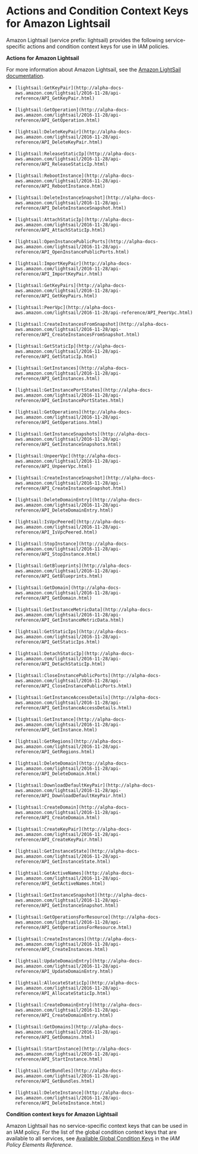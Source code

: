 # Actions and Condition Context Keys for Amazon Lightsail<a name="list_lightsail"></a>

Amazon Lightsail \(service prefix: lightsail\) provides the following service\-specific actions and condition context keys for use in IAM policies\.

**Actions for Amazon Lightsail**

For more information about Amazon Lightsail, see the [Amazon LightSail documentation](https://lightsail.aws.amazon.com/ls/docs/)\.

+ `[lightsail:GetKeyPair](http://alpha-docs-aws.amazon.com/lightsail/2016-11-28/api-reference/API_GetKeyPair.html)`

+ `[lightsail:GetOperation](http://alpha-docs-aws.amazon.com/lightsail/2016-11-28/api-reference/API_GetOperation.html)`

+ `[lightsail:DeleteKeyPair](http://alpha-docs-aws.amazon.com/lightsail/2016-11-28/api-reference/API_DeleteKeyPair.html)`

+ `[lightsail:ReleaseStaticIp](http://alpha-docs-aws.amazon.com/lightsail/2016-11-28/api-reference/API_ReleaseStaticIp.html)`

+ `[lightsail:RebootInstance](http://alpha-docs-aws.amazon.com/lightsail/2016-11-28/api-reference/API_RebootInstance.html)`

+ `[lightsail:DeleteInstanceSnapshot](http://alpha-docs-aws.amazon.com/lightsail/2016-11-28/api-reference/API_DeleteInstanceSnapshot.html)`

+ `[lightsail:AttachStaticIp](http://alpha-docs-aws.amazon.com/lightsail/2016-11-28/api-reference/API_AttachStaticIp.html)`

+ `[lightsail:OpenInstancePublicPorts](http://alpha-docs-aws.amazon.com/lightsail/2016-11-28/api-reference/API_OpenInstancePublicPorts.html)`

+ `[lightsail:ImportKeyPair](http://alpha-docs-aws.amazon.com/lightsail/2016-11-28/api-reference/API_ImportKeyPair.html)`

+ `[lightsail:GetKeyPairs](http://alpha-docs-aws.amazon.com/lightsail/2016-11-28/api-reference/API_GetKeyPairs.html)`

+ `[lightsail:PeerVpc](http://alpha-docs-aws.amazon.com/lightsail/2016-11-28/api-reference/API_PeerVpc.html)`

+ `[lightsail:CreateInstancesFromSnapshot](http://alpha-docs-aws.amazon.com/lightsail/2016-11-28/api-reference/API_CreateInstancesFromSnapshot.html)`

+ `[lightsail:GetStaticIp](http://alpha-docs-aws.amazon.com/lightsail/2016-11-28/api-reference/API_GetStaticIp.html)`

+ `[lightsail:GetInstances](http://alpha-docs-aws.amazon.com/lightsail/2016-11-28/api-reference/API_GetInstances.html)`

+ `[lightsail:GetInstancePortStates](http://alpha-docs-aws.amazon.com/lightsail/2016-11-28/api-reference/API_GetInstancePortStates.html)`

+ `[lightsail:GetOperations](http://alpha-docs-aws.amazon.com/lightsail/2016-11-28/api-reference/API_GetOperations.html)`

+ `[lightsail:GetInstanceSnapshots](http://alpha-docs-aws.amazon.com/lightsail/2016-11-28/api-reference/API_GetInstanceSnapshots.html)`

+ `[lightsail:UnpeerVpc](http://alpha-docs-aws.amazon.com/lightsail/2016-11-28/api-reference/API_UnpeerVpc.html)`

+ `[lightsail:CreateInstanceSnapshot](http://alpha-docs-aws.amazon.com/lightsail/2016-11-28/api-reference/API_CreateInstanceSnapshot.html)`

+ `[lightsail:DeleteDomainEntry](http://alpha-docs-aws.amazon.com/lightsail/2016-11-28/api-reference/API_DeleteDomainEntry.html)`

+ `[lightsail:IsVpcPeered](http://alpha-docs-aws.amazon.com/lightsail/2016-11-28/api-reference/API_IsVpcPeered.html)`

+ `[lightsail:StopInstance](http://alpha-docs-aws.amazon.com/lightsail/2016-11-28/api-reference/API_StopInstance.html)`

+ `[lightsail:GetBlueprints](http://alpha-docs-aws.amazon.com/lightsail/2016-11-28/api-reference/API_GetBlueprints.html)`

+ `[lightsail:GetDomain](http://alpha-docs-aws.amazon.com/lightsail/2016-11-28/api-reference/API_GetDomain.html)`

+ `[lightsail:GetInstanceMetricData](http://alpha-docs-aws.amazon.com/lightsail/2016-11-28/api-reference/API_GetInstanceMetricData.html)`

+ `[lightsail:GetStaticIps](http://alpha-docs-aws.amazon.com/lightsail/2016-11-28/api-reference/API_GetStaticIps.html)`

+ `[lightsail:DetachStaticIp](http://alpha-docs-aws.amazon.com/lightsail/2016-11-28/api-reference/API_DetachStaticIp.html)`

+ `[lightsail:CloseInstancePublicPorts](http://alpha-docs-aws.amazon.com/lightsail/2016-11-28/api-reference/API_CloseInstancePublicPorts.html)`

+ `[lightsail:GetInstanceAccessDetails](http://alpha-docs-aws.amazon.com/lightsail/2016-11-28/api-reference/API_GetInstanceAccessDetails.html)`

+ `[lightsail:GetInstance](http://alpha-docs-aws.amazon.com/lightsail/2016-11-28/api-reference/API_GetInstance.html)`

+ `[lightsail:GetRegions](http://alpha-docs-aws.amazon.com/lightsail/2016-11-28/api-reference/API_GetRegions.html)`

+ `[lightsail:DeleteDomain](http://alpha-docs-aws.amazon.com/lightsail/2016-11-28/api-reference/API_DeleteDomain.html)`

+ `[lightsail:DownloadDefaultKeyPair](http://alpha-docs-aws.amazon.com/lightsail/2016-11-28/api-reference/API_DownloadDefaultKeyPair.html)`

+ `[lightsail:CreateDomain](http://alpha-docs-aws.amazon.com/lightsail/2016-11-28/api-reference/API_CreateDomain.html)`

+ `[lightsail:CreateKeyPair](http://alpha-docs-aws.amazon.com/lightsail/2016-11-28/api-reference/API_CreateKeyPair.html)`

+ `[lightsail:GetInstanceState](http://alpha-docs-aws.amazon.com/lightsail/2016-11-28/api-reference/API_GetInstanceState.html)`

+ `[lightsail:GetActiveNames](http://alpha-docs-aws.amazon.com/lightsail/2016-11-28/api-reference/API_GetActiveNames.html)`

+ `[lightsail:GetInstanceSnapshot](http://alpha-docs-aws.amazon.com/lightsail/2016-11-28/api-reference/API_GetInstanceSnapshot.html)`

+ `[lightsail:GetOperationsForResource](http://alpha-docs-aws.amazon.com/lightsail/2016-11-28/api-reference/API_GetOperationsForResource.html)`

+ `[lightsail:CreateInstances](http://alpha-docs-aws.amazon.com/lightsail/2016-11-28/api-reference/API_CreateInstances.html)`

+ `[lightsail:UpdateDomainEntry](http://alpha-docs-aws.amazon.com/lightsail/2016-11-28/api-reference/API_UpdateDomainEntry.html)`

+ `[lightsail:AllocateStaticIp](http://alpha-docs-aws.amazon.com/lightsail/2016-11-28/api-reference/API_AllocateStaticIp.html)`

+ `[lightsail:CreateDomainEntry](http://alpha-docs-aws.amazon.com/lightsail/2016-11-28/api-reference/API_CreateDomainEntry.html)`

+ `[lightsail:GetDomains](http://alpha-docs-aws.amazon.com/lightsail/2016-11-28/api-reference/API_GetDomains.html)`

+ `[lightsail:StartInstance](http://alpha-docs-aws.amazon.com/lightsail/2016-11-28/api-reference/API_StartInstance.html)`

+ `[lightsail:GetBundles](http://alpha-docs-aws.amazon.com/lightsail/2016-11-28/api-reference/API_GetBundles.html)`

+ `[lightsail:DeleteInstance](http://alpha-docs-aws.amazon.com/lightsail/2016-11-28/api-reference/API_DeleteInstance.html)`

**Condition context keys for Amazon Lightsail**

Amazon Lightsail has no service\-specific context keys that can be used in an IAM policy\. For the list of the global condition context keys that are available to all services, see [Available Global Condition Keys](reference_policies_condition-keys.md#AvailableKeys) in the *IAM Policy Elements Reference*\.